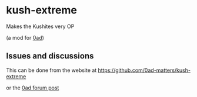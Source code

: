 # kush-extreme

Makes the Kushites very OP

(a mod for [0ad](https://play0ad.com/))

## Issues and discussions

This can be done from the website at
https://github.com/0ad-matters/kush-extreme

or the [0ad forum
post](https://wildfiregames.com/forum/topic/91251-kush-extreme/)


